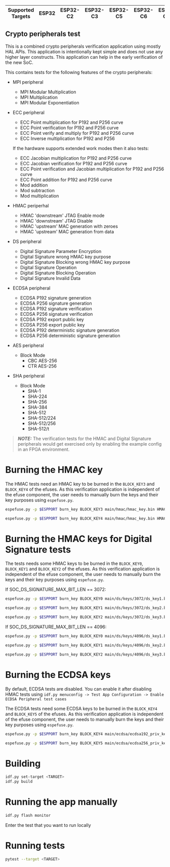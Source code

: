 | Supported Targets | ESP32 | ESP32-C2 | ESP32-C3 | ESP32-C5 | ESP32-C6 | ESP32-C61 | ESP32-H2 | ESP32-P4 | ESP32-S2 | ESP32-S3 |
| ----------------- | ----- | -------- | -------- | -------- | -------- | --------- | -------- | -------- | -------- | -------- |

## Crypto peripherals test

This is a combined crypto peripherals verification application using mostly HAL APIs. This application is intentionally kept simple and does not use any higher layer constructs. This application can help in the early verification of the new SoC.

This contains tests for the following features of the crypto peripherals:

- MPI peripheral
    - MPI Modular Multiplication
    - MPI Multiplication
    - MPI Modular Exponentiation

- ECC peripheral
    - ECC Point multiplication for P192 and P256 curve
    - ECC Point verification for P192 and P256 curve
    - ECC Point verify and multiply for P192 and P256 curve
    - ECC Inverse multiplication for P192 and P256

    If the hardware supports extended work modes then it also tests:
    - ECC Jacobian multiplication for P192 and P256 curve
    - ECC Jacobian verification for P192 and P256 curve
    - ECC Point verification and Jacobian multiplication for P192 and P256 curve
    - ECC Point addition for P192 and P256 curve
    - Mod addition
    - Mod subtraction
    - Mod multiplication

- HMAC periperhal
    - HMAC 'downstream' JTAG Enable mode
    - HMAC 'downstream' JTAG Disable
    - HMAC 'upstream' MAC generation with zeroes
    - HMAC 'upstream' MAC generation from data

- DS peripheral
    - Digital Signature Parameter Encryption
    - Digital Signature wrong HMAC key purpose
    - Digital Signature Blocking wrong HMAC key purpose
    - Digital Signature Operation
    - Digital Signature Blocking Operation
    - Digital Signature Invalid Data

- ECDSA peripheral
    - ECDSA P192 signature generation
    - ECDSA P256 signature generation
    - ECDSA P192 signature verification
    - ECDSA P256 signature verification
    - ECDSA P192 export public key
    - ECDSA P256 export public key
    - ECDSA P192 deterministic signature generation
    - ECDSA P256 deterministic signature generation

- AES peripheral
    - Block Mode
        - CBC AES-256
        - CTR AES-256

- SHA peripheral
    - Block Mode
        - SHA-1
        - SHA-224
        - SHA-256
        - SHA-384
        - SHA-512
        - SHA-512/224
        - SHA-512/256
        - SHA-512/t

> **_NOTE:_** The verification tests for the HMAC and Digital Signature peripherals would get exercised only by enabling the example config in an FPGA environment.

# Burning the HMAC key

The HMAC tests need an HMAC key to be burned in the `BLOCK_KEY3` and `BLOCK_KEY4` of the efuses. As this verification application is independent of the efuse component, the user needs to manually burn the keys and their key purposes using `espefuse.py`.

```bash
espefuse.py -p $ESPPORT burn_key BLOCK_KEY3 main/hmac/hmac_key.bin HMAC_DOWN_JTAG

espefuse.py -p $ESPPORT burn_key BLOCK_KEY4 main/hmac/hmac_key.bin HMAC_UP
```

# Burning the HMAC keys for Digital Signature tests

The tests needs some HMAC keys to be burned in the `BLOCK_KEY0`, `BLOCK_KEY1` and `BLOCK_KEY2` of the efuses. As this verification application is independent of the efuse component, the user needs to manually burn the keys and their key purposes using `espefuse.py`.

If SOC_DS_SIGNATURE_MAX_BIT_LEN == 3072:
```bash
espefuse.py -p $ESPPORT burn_key BLOCK_KEY0 main/ds/keys/3072/ds_key1.bin HMAC_DOWN_DIGITAL_SIGNATURE

espefuse.py -p $ESPPORT burn_key BLOCK_KEY1 main/ds/keys/3072/ds_key2.bin HMAC_DOWN_DIGITAL_SIGNATURE

espefuse.py -p $ESPPORT burn_key BLOCK_KEY2 main/ds/keys/3072/ds_key3.bin HMAC_DOWN_DIGITAL_SIGNATURE
```

If SOC_DS_SIGNATURE_MAX_BIT_LEN == 4096:
```bash
espefuse.py -p $ESPPORT burn_key BLOCK_KEY0 main/ds/keys/4096/ds_key1.bin HMAC_DOWN_DIGITAL_SIGNATURE

espefuse.py -p $ESPPORT burn_key BLOCK_KEY1 main/ds/keys/4096/ds_key2.bin HMAC_DOWN_DIGITAL_SIGNATURE

espefuse.py -p $ESPPORT burn_key BLOCK_KEY2 main/ds/keys/4096/ds_key3.bin HMAC_DOWN_DIGITAL_SIGNATURE
```

# Burning the ECDSA keys

By default, ECDSA tests are disabled. You can enable it after disabling HMAC tests using `idf.py menuconfig -> Test App Configuration -> Enable ECDSA Peripheral test cases`

The ECDSA tests need some ECDSA keys to be burned in the `BLOCK_KEY4` and `BLOCK_KEY5` of the efuses. As this verification application is independent of the efuse component, the user needs to manually burn the keys and their key purposes using `espefuse.py`.

```bash
espefuse.py -p $ESPPORT burn_key BLOCK_KEY4 main/ecdsa/ecdsa192_priv_key.pem ECDSA_KEY

espefuse.py -p $ESPPORT burn_key BLOCK_KEY5 main/ecdsa/ecdsa256_priv_key.pem ECDSA_KEY
```

# Building

```bash
idf.py set-target <TARGET>
idf.py build
```

# Running the app manually

```bash
idf.py flash monitor
```

Enter the test that you want to run locally

# Running tests

```bash
pytest --target <TARGET>
```
